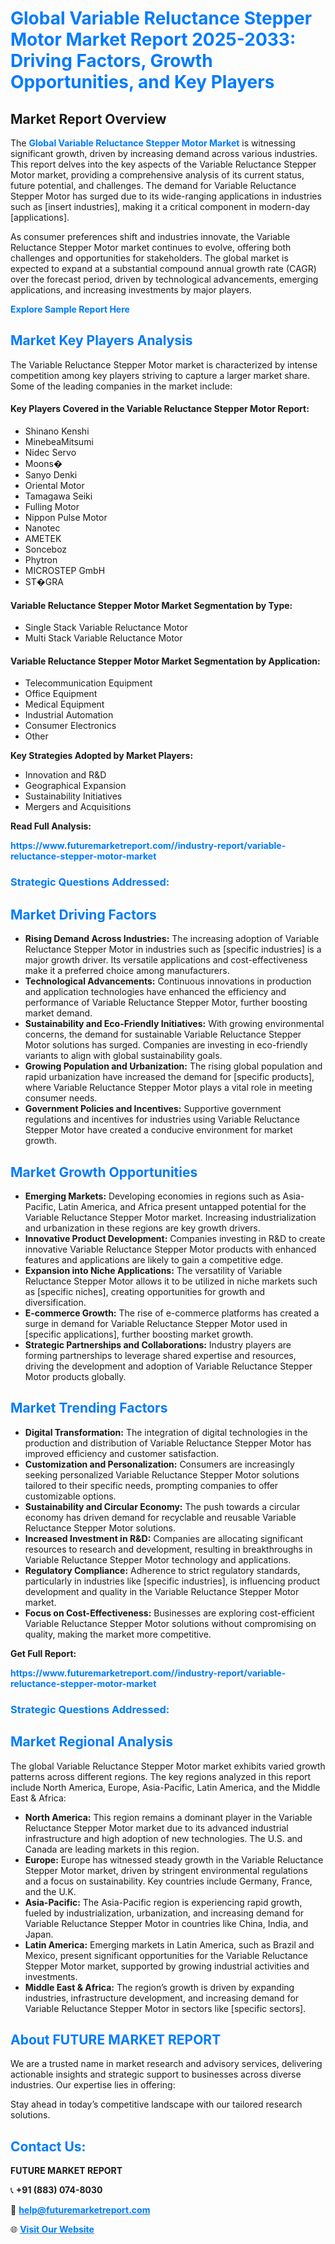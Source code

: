 <h1 style="color: #007BFF;">Global Variable Reluctance Stepper Motor Market Report 2025-2033: Driving Factors, Growth Opportunities, and Key Players</h1>

<section id="overview">
<h2>Market Report Overview</h2>
<p>The <a href="https://www.futuremarketreport.com//industry-report/variable-reluctance-stepper-motor-market" style="color: #007BFF; text-decoration: none;"><strong>Global Variable Reluctance Stepper Motor Market</strong></a> is witnessing significant growth, driven by increasing demand across various industries. This report delves into the key aspects of the Variable Reluctance Stepper Motor market, providing a comprehensive analysis of its current status, future potential, and challenges. The demand for Variable Reluctance Stepper Motor has surged due to its wide-ranging applications in industries such as [insert industries], making it a critical component in modern-day [applications].</p>
<p>As consumer preferences shift and industries innovate, the Variable Reluctance Stepper Motor market continues to evolve, offering both challenges and opportunities for stakeholders. The global market is expected to expand at a substantial compound annual growth rate (CAGR) over the forecast period, driven by technological advancements, emerging applications, and increasing investments by major players.</p>
</section>

<section id="overview">
<p><a href="https://www.futuremarketreport.com//request-sample/reportId=46348" style="color: #007BFF; text-decoration: none;"><strong>Explore Sample Report Here</strong></a></p>
</section>

<section id="key-players">
<h2 style="color: #007BFF;">Market Key Players Analysis</h2>
<p>The Variable Reluctance Stepper Motor market is characterized by intense competition among key players striving to capture a larger market share. Some of the leading companies in the market include:</p>
<h4>Key Players Covered in the Variable Reluctance Stepper Motor Report:</h4>
<ul><li>Shinano Kenshi</li><li>MinebeaMitsumi</li><li>Nidec Servo</li><li>Moons�</li><li>Sanyo Denki</li><li>Oriental Motor</li><li>Tamagawa Seiki</li><li>Fulling Motor</li><li>Nippon Pulse Motor</li><li>Nanotec</li><li>AMETEK</li><li>Sonceboz</li><li>Phytron</li><li>MICROSTEP GmbH</li><li>ST�GRA</li></ul>
<h4>Variable Reluctance Stepper Motor Market Segmentation by Type:</h4>
<ul><li>Single Stack Variable Reluctance Motor</li><li>Multi Stack Variable Reluctance Motor</li></ul>

<h4>Variable Reluctance Stepper Motor Market Segmentation by Application:</h4>
<ul><li>Telecommunication Equipment</li><li>Office Equipment</li><li>Medical Equipment</li><li>Industrial Automation</li><li>Consumer Electronics</li><li>Other</li></ul>
<p><strong>Key Strategies Adopted by Market Players:</strong></p>
<ul>
<li>Innovation and R&D</li>
<li>Geographical Expansion</li>
<li>Sustainability Initiatives</li>
<li>Mergers and Acquisitions</li>
</ul>
</section>

<section>
<p><strong>Read Full Analysis: </strong></p><a href="https://www.futuremarketreport.com//industry-report/variable-reluctance-stepper-motor-market" style="color: #007BFF; text-decoration: none;"><strong>https://www.futuremarketreport.com//industry-report/variable-reluctance-stepper-motor-market</strong></a>
<h3 style="color: #007BFF;">Strategic Questions Addressed:</h3>
</section>

<section id="driving-factors">
<h2 style="color: #007BFF;">Market Driving Factors</h2>
<ul>
<li><strong>Rising Demand Across Industries:</strong> The increasing adoption of Variable Reluctance Stepper Motor in industries such as [specific industries] is a major growth driver. Its versatile applications and cost-effectiveness make it a preferred choice among manufacturers.</li>
<li><strong>Technological Advancements:</strong> Continuous innovations in production and application technologies have enhanced the efficiency and performance of Variable Reluctance Stepper Motor, further boosting market demand.</li>
<li><strong>Sustainability and Eco-Friendly Initiatives:</strong> With growing environmental concerns, the demand for sustainable Variable Reluctance Stepper Motor solutions has surged. Companies are investing in eco-friendly variants to align with global sustainability goals.</li>
<li><strong>Growing Population and Urbanization:</strong> The rising global population and rapid urbanization have increased the demand for [specific products], where Variable Reluctance Stepper Motor plays a vital role in meeting consumer needs.</li>
<li><strong>Government Policies and Incentives:</strong> Supportive government regulations and incentives for industries using Variable Reluctance Stepper Motor have created a conducive environment for market growth.</li>
</ul>
</section>

<section id="growth-opportunities">
<h2 style="color: #007BFF;">Market Growth Opportunities</h2>
<ul>
<li><strong>Emerging Markets:</strong> Developing economies in regions such as Asia-Pacific, Latin America, and Africa present untapped potential for the Variable Reluctance Stepper Motor market. Increasing industrialization and urbanization in these regions are key growth drivers.</li>
<li><strong>Innovative Product Development:</strong> Companies investing in R&D to create innovative Variable Reluctance Stepper Motor products with enhanced features and applications are likely to gain a competitive edge.</li>
<li><strong>Expansion into Niche Applications:</strong> The versatility of Variable Reluctance Stepper Motor allows it to be utilized in niche markets such as [specific niches], creating opportunities for growth and diversification.</li>
<li><strong>E-commerce Growth:</strong> The rise of e-commerce platforms has created a surge in demand for Variable Reluctance Stepper Motor used in [specific applications], further boosting market growth.</li>
<li><strong>Strategic Partnerships and Collaborations:</strong> Industry players are forming partnerships to leverage shared expertise and resources, driving the development and adoption of Variable Reluctance Stepper Motor products globally.</li>
</ul>
</section>

<section id="trending-factors">
<h2 style="color: #007BFF;">Market Trending Factors</h2>
<ul>
<li><strong>Digital Transformation:</strong> The integration of digital technologies in the production and distribution of Variable Reluctance Stepper Motor has improved efficiency and customer satisfaction.</li>
<li><strong>Customization and Personalization:</strong> Consumers are increasingly seeking personalized Variable Reluctance Stepper Motor solutions tailored to their specific needs, prompting companies to offer customizable options.</li>
<li><strong>Sustainability and Circular Economy:</strong> The push towards a circular economy has driven demand for recyclable and reusable Variable Reluctance Stepper Motor solutions.</li>
<li><strong>Increased Investment in R&D:</strong> Companies are allocating significant resources to research and development, resulting in breakthroughs in Variable Reluctance Stepper Motor technology and applications.</li>
<li><strong>Regulatory Compliance:</strong> Adherence to strict regulatory standards, particularly in industries like [specific industries], is influencing product development and quality in the Variable Reluctance Stepper Motor market.</li>
<li><strong>Focus on Cost-Effectiveness:</strong> Businesses are exploring cost-efficient Variable Reluctance Stepper Motor solutions without compromising on quality, making the market more competitive.</li>
</ul>
</section>

<section>
<p><strong>Get Full Report: </strong></p><a href="https://www.futuremarketreport.com//industry-report/variable-reluctance-stepper-motor-market" style="color: #007BFF; text-decoration: none;"><strong>https://www.futuremarketreport.com//industry-report/variable-reluctance-stepper-motor-market</strong></a>
<h3 style="color: #007BFF;">Strategic Questions Addressed:</h3>
</section>


<section id="regional-analysis">
<h2 style="color: #007BFF;">Market Regional Analysis</h2>
<p>The global Variable Reluctance Stepper Motor market exhibits varied growth patterns across different regions. The key regions analyzed in this report include North America, Europe, Asia-Pacific, Latin America, and the Middle East & Africa:</p>
<ul>
<li><strong>North America:</strong> This region remains a dominant player in the Variable Reluctance Stepper Motor market due to its advanced industrial infrastructure and high adoption of new technologies. The U.S. and Canada are leading markets in this region.</li>
<li><strong>Europe:</strong> Europe has witnessed steady growth in the Variable Reluctance Stepper Motor market, driven by stringent environmental regulations and a focus on sustainability. Key countries include Germany, France, and the U.K.</li>
<li><strong>Asia-Pacific:</strong> The Asia-Pacific region is experiencing rapid growth, fueled by industrialization, urbanization, and increasing demand for Variable Reluctance Stepper Motor in countries like China, India, and Japan.</li>
<li><strong>Latin America:</strong> Emerging markets in Latin America, such as Brazil and Mexico, present significant opportunities for the Variable Reluctance Stepper Motor market, supported by growing industrial activities and investments.</li>
<li><strong>Middle East & Africa:</strong> The region’s growth is driven by expanding industries, infrastructure development, and increasing demand for Variable Reluctance Stepper Motor in sectors like [specific sectors].</li>
</ul>
</section>

<footer>
<h2 style="color: #007BFF;">About FUTURE MARKET REPORT</h2>
<p>We are a trusted name in market research and advisory services, delivering actionable insights and strategic support to businesses across diverse industries. Our expertise lies in offering:</p>

<p>Stay ahead in today’s competitive landscape with our tailored research solutions.</p>

<h2 style="color: #007BFF;">Contact Us:</h2>
<p><strong>FUTURE MARKET REPORT</strong></p>
<p>📞 <strong>+91 (883) 074-8030</strong></p>
<p>📧 <strong><a href="mailto:help@futuremarketreport.com" style="color: #007BFF;">help@futuremarketreport.com</a></strong></p>
<p>🌐 <strong><a href="https://www.futuremarketreport.com/" style="color: #007BFF;">Visit Our Website</a></strong></p>
</footer>